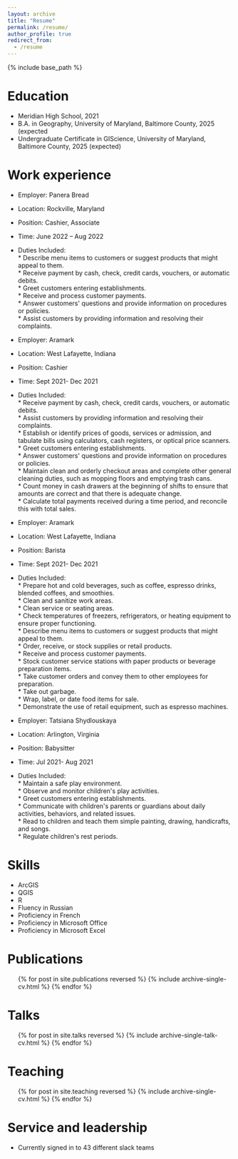 ```yaml
---
layout: archive
title: "Resume"
permalink: /resume/
author_profile: true
redirect_from:
  - /resume
---
```


{% include base_path %}

Education
======
* Meridian High School, 2021
* B.A. in Geography, University of Maryland, Baltimore County, 2025 (expected
* Undergraduate Certificate in GIScience, University of Maryland, Baltimore County, 2025 (expected)

Work experience
======
* Employer: Panera Bread
* Location: Rockville, Maryland
* Position: Cashier, Associate 
* Time: June 2022 – Aug 2022
* Duties Included: </br>
        * Describe menu items to customers or suggest products that might appeal to them.</br>
        * Receive payment by cash, check, credit cards, vouchers, or automatic debits.</br>
        * Greet customers entering establishments.</br>
        * Receive and process customer payments.</br>
        * Answer customers' questions and provide information on procedures or policies.</br>
        * Assist customers by providing information and resolving their complaints.

* Employer: Aramark
* Location: West Lafayette, Indiana
* Position: Cashier 
* Time: Sept 2021- Dec 2021
* Duties Included: </br>
        * Receive payment by cash, check, credit cards, vouchers, or automatic debits.</br>
        * Assist customers by providing information and resolving their complaints.</br>
        * Establish or identify prices of goods, services or admission, and tabulate bills using calculators, cash registers, or optical             price scanners.</br>
        * Greet customers entering establishments.</br>
        * Answer customers' questions and provide information on procedures or policies.</br>
        * Maintain clean and orderly checkout areas and complete other general cleaning duties, such as mopping floors and emptying trash            cans.</br>
        * Count money in cash drawers at the beginning of shifts to ensure that amounts are correct and that there is adequate change.</br>
        * Calculate total payments received during a time period, and reconcile this with total sales.

* Employer: Aramark
* Location: West Lafayette, Indiana
* Position: Barista 
* Time: Sept 2021- Dec 2021
* Duties Included: </br>
        * Prepare hot and cold beverages, such as coffee, espresso drinks, blended coffees, and smoothies.</br>
        * Clean and sanitize work areas.</br>
        * Clean service or seating areas.</br>
        * Check temperatures of freezers, refrigerators, or heating equipment to ensure proper functioning.</br>
        * Describe menu items to customers or suggest products that might appeal to them.</br>
        * Order, receive, or stock supplies or retail products.</br>
        * Receive and process customer payments.</br>
        * Stock customer service stations with paper products or beverage preparation items.</br>
        * Take customer orders and convey them to other employees for preparation.</br>
        * Take out garbage.</br>
        * Wrap, label, or date food items for sale.</br>
        * Demonstrate the use of retail equipment, such as espresso machines.

* Employer: Tatsiana Shydlouskaya
* Location: Arlington, Virginia
* Position: Babysitter 
* Time: Jul 2021- Aug 2021
* Duties Included: </br>
        * Maintain a safe play environment.</br>
        * Observe and monitor children's play activities.</br>
        * Greet customers entering establishments.</br>
        * Communicate with children's parents or guardians about daily activities, behaviors, and related issues.</br>
        * Read to children and teach them simple painting, drawing, handicrafts, and songs.</br>
        * Regulate children's rest periods.
  
Skills
======
* ArcGIS 
* QGIS
* R
* Fluency in Russian
* Proficiency in French
* Proficiency in Microsoft Office
* Proficiency in Microsoft Excel

Publications
======
  <ul>{% for post in site.publications reversed %}
    {% include archive-single-cv.html %}
  {% endfor %}</ul>
  
Talks
======
  <ul>{% for post in site.talks reversed %}
    {% include archive-single-talk-cv.html  %}
  {% endfor %}</ul>
  
Teaching
======
  <ul>{% for post in site.teaching reversed %}
    {% include archive-single-cv.html %}
  {% endfor %}</ul>
  
Service and leadership
======
* Currently signed in to 43 different slack teams
